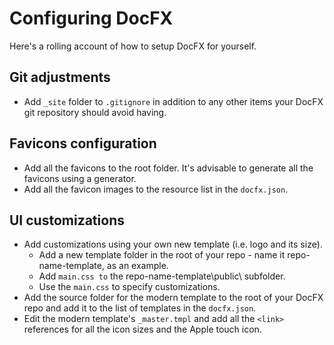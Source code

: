 # Configuring DocFX

Here's a rolling account of how to setup DocFX for yourself.

## Git adjustments
- Add ``_site`` folder to ``.gitignore`` in addition to any other items your DocFX git repository should avoid having.

## Favicons configuration
- Add all the favicons to the root folder.  It's advisable to generate all the favicons using a generator.
- Add all the favicon images to the resource list in the ``docfx.json``.

## UI customizations
- Add customizations using your own new template (i.e. logo and its size).
    - Add a new template folder in the root of your repo - name it repo-name-template, as an example.
    - Add ``main.css to`` the repo-name-template\public\ subfolder.
    - Use the ``main.css`` to specify customizations.
- Add the source folder for the modern template to the root of your DocFX repo and add it to the list of templates in the ``docfx.json``.
- Edit the modern template's ``_master.tmpl`` and add all the ``<link>`` references for all the icon sizes and the Apple touch icon.
